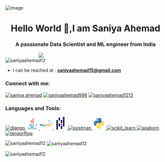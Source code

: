 ![image](https://github.com/user-attachments/assets/0e05824c-0f04-45c9-a62d-8a5243730b37)

<h1 align="center">Hello World 👋,I am Saniya Ahemad</h1>
<h3 align="center">A passionate Data Scientist and ML engineer from India</h3>

<img align="right" width="400" src="https://connectjaya.com/wp-content/uploads/2022/01/10a01f708bb7f8c50362c7e59f39d22d.gif">

<p align="left"> <img src="https://komarev.com/ghpvc/?username=saniyaahemad12&label=Profile%20views&color=0e75b6&style=flat" alt="saniyaahemad12" /> </p>

- I can be reached at : **saniyaahemad15@gmail.com**

<h3 align="left">Connect with me:</h3>
<p align="left">
<a href="https://linkedin.com/in/saniya ahemad" target="blank"><img align="center" src="https://raw.githubusercontent.com/rahuldkjain/github-profile-readme-generator/master/src/images/icons/Social/linked-in-alt.svg" alt="saniya ahemad" height="30" width="40" /></a>
<a href="https://instagram.com/saniyaahemad996" target="blank"><img align="center" src="https://raw.githubusercontent.com/rahuldkjain/github-profile-readme-generator/master/src/images/icons/Social/instagram.svg" alt="saniyaahemad996" height="30" width="40" /></a>
<a href="https://auth.geeksforgeeks.org/user/saniyaahemad1213" target="blank"><img align="center" src="https://raw.githubusercontent.com/rahuldkjain/github-profile-readme-generator/master/src/images/icons/Social/geeks-for-geeks.svg" alt="saniyaahemad1213" height="30" width="40" /></a>
</p>

<h3 align="left">Languages and Tools:</h3>
<p align="left"> <a href="https://www.djangoproject.com/" target="_blank" rel="noreferrer"> <img src="https://cdn.worldvectorlogo.com/logos/django.svg" alt="django" width="40" height="40"/> </a> <a href="https://www.java.com" target="_blank" rel="noreferrer"> <img src="https://raw.githubusercontent.com/devicons/devicon/master/icons/java/java-original.svg" alt="java" width="40" height="40"/> </a> <a href="https://www.mysql.com/" target="_blank" rel="noreferrer"> <img src="https://raw.githubusercontent.com/devicons/devicon/master/icons/mysql/mysql-original-wordmark.svg" alt="mysql" width="40" height="40"/> </a> <a href="https://pandas.pydata.org/" target="_blank" rel="noreferrer"> <img src="https://raw.githubusercontent.com/devicons/devicon/2ae2a900d2f041da66e950e4d48052658d850630/icons/pandas/pandas-original.svg" alt="pandas" width="40" height="40"/> </a> <a href="https://postman.com" target="_blank" rel="noreferrer"> <img src="https://www.vectorlogo.zone/logos/getpostman/getpostman-icon.svg" alt="postman" width="40" height="40"/> </a> <a href="https://www.python.org" target="_blank" rel="noreferrer"> <img src="https://raw.githubusercontent.com/devicons/devicon/master/icons/python/python-original.svg" alt="python" width="40" height="40"/> </a> <a href="https://scikit-learn.org/" target="_blank" rel="noreferrer"> <img src="https://upload.wikimedia.org/wikipedia/commons/0/05/Scikit_learn_logo_small.svg" alt="scikit_learn" width="40" height="40"/> </a> <a href="https://seaborn.pydata.org/" target="_blank" rel="noreferrer"> <img src="https://seaborn.pydata.org/_images/logo-mark-lightbg.svg" alt="seaborn" width="40" height="40"/> </a> <a href="https://www.tensorflow.org" target="_blank" rel="noreferrer"> <img src="https://www.vectorlogo.zone/logos/tensorflow/tensorflow-icon.svg" alt="tensorflow" width="40" height="40"/> </a> </p>

<p><img align="left" src="https://github-readme-stats.vercel.app/api/top-langs?username=saniyaahemad12&show_icons=true&locale=en&layout=compact" alt="saniyaahemad12" /></p>

<p>&nbsp;<img align="center" src="https://github-readme-stats.vercel.app/api?username=saniyaahemad12&show_icons=true&locale=en" alt="saniyaahemad12" /></p>

<p><img align="center" src="https://github-readme-streak-stats.herokuapp.com/?user=saniyaahemad12&" alt="saniyaahemad12" /></p>
